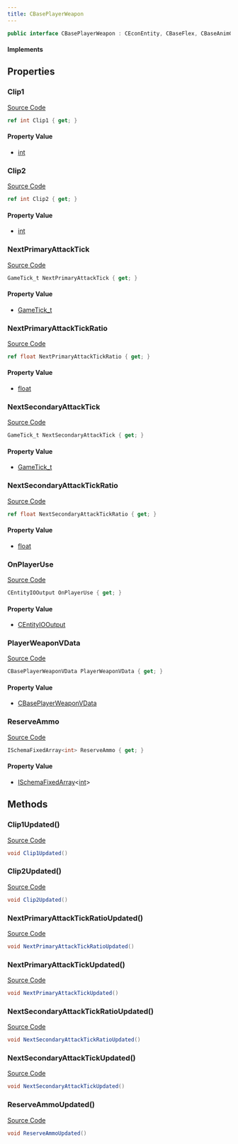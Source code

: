 ```yaml
---
title: CBasePlayerWeapon
---
```


```csharp
public interface CBasePlayerWeapon : CEconEntity, CBaseFlex, CBaseAnimGraph, CBaseModelEntity, CBaseEntity, CEntityInstance, ISchemaClass<CEntityInstance>, ISchemaClass<CBaseEntity>, ISchemaClass<CBaseModelEntity>, ISchemaClass<CBaseAnimGraph>, ISchemaClass<CBaseFlex>, ISchemaClass<CEconEntity>, ISchemaClass<CBasePlayerWeapon>, ISchemaField, ISchemaClass, INativeHandle
```

#### Implements

## Properties

### Clip1

[Source Code](https://github.com/swiftly-solution/swiftlys2/blob/beta/managed/src/SwiftlyS2.Generated/Schemas/Interfaces/CBasePlayerWeapon.cs#L24)

```csharp
ref int Clip1 { get; }
```

#### Property Value

- [int](https://learn.microsoft.com/dotnet/api/system.int32)

### Clip2

[Source Code](https://github.com/swiftly-solution/swiftlys2/blob/beta/managed/src/SwiftlyS2.Generated/Schemas/Interfaces/CBasePlayerWeapon.cs#L26)

```csharp
ref int Clip2 { get; }
```

#### Property Value

- [int](https://learn.microsoft.com/dotnet/api/system.int32)

### NextPrimaryAttackTick

[Source Code](https://github.com/swiftly-solution/swiftlys2/blob/beta/managed/src/SwiftlyS2.Generated/Schemas/Interfaces/CBasePlayerWeapon.cs#L16)

```csharp
GameTick_t NextPrimaryAttackTick { get; }
```

#### Property Value

- [GameTick_t](/docs/api/shared/schemadefinitions/gametick_t)

### NextPrimaryAttackTickRatio

[Source Code](https://github.com/swiftly-solution/swiftlys2/blob/beta/managed/src/SwiftlyS2.Generated/Schemas/Interfaces/CBasePlayerWeapon.cs#L18)

```csharp
ref float NextPrimaryAttackTickRatio { get; }
```

#### Property Value

- [float](https://learn.microsoft.com/dotnet/api/system.single)

### NextSecondaryAttackTick

[Source Code](https://github.com/swiftly-solution/swiftlys2/blob/beta/managed/src/SwiftlyS2.Generated/Schemas/Interfaces/CBasePlayerWeapon.cs#L20)

```csharp
GameTick_t NextSecondaryAttackTick { get; }
```

#### Property Value

- [GameTick_t](/docs/api/shared/schemadefinitions/gametick_t)

### NextSecondaryAttackTickRatio

[Source Code](https://github.com/swiftly-solution/swiftlys2/blob/beta/managed/src/SwiftlyS2.Generated/Schemas/Interfaces/CBasePlayerWeapon.cs#L22)

```csharp
ref float NextSecondaryAttackTickRatio { get; }
```

#### Property Value

- [float](https://learn.microsoft.com/dotnet/api/system.single)

### OnPlayerUse

[Source Code](https://github.com/swiftly-solution/swiftlys2/blob/beta/managed/src/SwiftlyS2.Generated/Schemas/Interfaces/CBasePlayerWeapon.cs#L30)

```csharp
CEntityIOOutput OnPlayerUse { get; }
```

#### Property Value

- [CEntityIOOutput](/docs/api/shared/schemadefinitions/centityiooutput)

### PlayerWeaponVData

[Source Code](https://github.com/swiftly-solution/swiftlys2/blob/beta/managed/src/SwiftlyS2.Core/Modules/Schemas/Extensions/CBasePlayerWeapon.cs#L5)

```csharp
CBasePlayerWeaponVData PlayerWeaponVData { get; }
```

#### Property Value

- [CBasePlayerWeaponVData](/docs/api/shared/schemadefinitions/cbaseplayerweaponvdata)

### ReserveAmmo

[Source Code](https://github.com/swiftly-solution/swiftlys2/blob/beta/managed/src/SwiftlyS2.Generated/Schemas/Interfaces/CBasePlayerWeapon.cs#L28)

```csharp
ISchemaFixedArray<int> ReserveAmmo { get; }
```

#### Property Value

- [ISchemaFixedArray](/docs/api/shared/schemas/ischemafixedarray-1)<[int](https://learn.microsoft.com/dotnet/api/system.int32)>

## Methods

### Clip1Updated()

[Source Code](https://github.com/swiftly-solution/swiftlys2/blob/beta/managed/src/SwiftlyS2.Generated/Schemas/Interfaces/CBasePlayerWeapon.cs#L36)

```csharp
void Clip1Updated()
```

### Clip2Updated()

[Source Code](https://github.com/swiftly-solution/swiftlys2/blob/beta/managed/src/SwiftlyS2.Generated/Schemas/Interfaces/CBasePlayerWeapon.cs#L37)

```csharp
void Clip2Updated()
```

### NextPrimaryAttackTickRatioUpdated()

[Source Code](https://github.com/swiftly-solution/swiftlys2/blob/beta/managed/src/SwiftlyS2.Generated/Schemas/Interfaces/CBasePlayerWeapon.cs#L33)

```csharp
void NextPrimaryAttackTickRatioUpdated()
```

### NextPrimaryAttackTickUpdated()

[Source Code](https://github.com/swiftly-solution/swiftlys2/blob/beta/managed/src/SwiftlyS2.Generated/Schemas/Interfaces/CBasePlayerWeapon.cs#L32)

```csharp
void NextPrimaryAttackTickUpdated()
```

### NextSecondaryAttackTickRatioUpdated()

[Source Code](https://github.com/swiftly-solution/swiftlys2/blob/beta/managed/src/SwiftlyS2.Generated/Schemas/Interfaces/CBasePlayerWeapon.cs#L35)

```csharp
void NextSecondaryAttackTickRatioUpdated()
```

### NextSecondaryAttackTickUpdated()

[Source Code](https://github.com/swiftly-solution/swiftlys2/blob/beta/managed/src/SwiftlyS2.Generated/Schemas/Interfaces/CBasePlayerWeapon.cs#L34)

```csharp
void NextSecondaryAttackTickUpdated()
```

### ReserveAmmoUpdated()

[Source Code](https://github.com/swiftly-solution/swiftlys2/blob/beta/managed/src/SwiftlyS2.Generated/Schemas/Interfaces/CBasePlayerWeapon.cs#L38)

```csharp
void ReserveAmmoUpdated()
```


